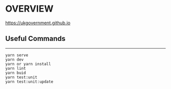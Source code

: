 # OVERVIEW

https://ukgovernment.github.io

## Useful Commands
---

```
yarn serve
yarn dev
yarn or yarn install
yarn lint
yarn buid
yarn test:unit
yarn test:unit:update
```